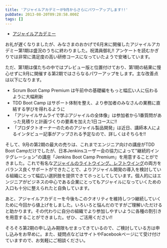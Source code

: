 ```yaml
---
title: 'アジャイルアカデミーが9月からさらにパワーアップします!!'
pubDate: 2013-08-20T09:28:58.000Z
tags: []
---
```


- [アジャイルアカデミー](http://event.shoeisha.jp/aa)

お礼が遅くなりましたが、みなさまのおかげで6月末に開催したアジャイルアカデミー第1期は盛況のうちに終わりました。祝満員御礼!! アンケートを読むかぎりでは非常に満足度の高い研修コースになっていたようで安堵しています。

ただ、第1期は僕たちの中ではプレビュー版と位置付けており、第1期の結果に慢心せずに9月に開催する第2期ではさらなるパワーアップをします。主な改善点は以下になります。

- Scrum Boot Camp Premium は午前中の基礎編をもっと幅広い人に伝わるように大幅刷新
- TDD Boot Camp はサポート体制を整え、より参加者のみなさんの業務に直結する学びを得れるように
- 「アジャイルサムライで学ぶアジャイルの全体像」は参加者から1番質問があった見積りと計画づくりの要素を加えた1日コースに!!
- 「プロダクトオーナーのためのアジャイル製品開発」は近日、講師本人によるインタビュー記事がアップされる予定なので、詳しくはそちらを!!

そして、9月の第2期の最大の売りは、これまでエンジニア向けの講座がTDD Boot Campだけでしたが、日本Jenkinsユーザー会の協力によって"継続的インテグレーション"の講座「Jenkins Boot Camp Premium」を用意することができました。これで有名な[アジャイルのライトウイング、レフトウイング](http://blogs.itmedia.co.jp/hiranabe/2012/09/rightwing-and-leftwing-of-agile.html)の両方をバランス良くサポートができたことで、よりアジャイル開発の導入を検討している組織にとって幅広い選択肢を提供できてホっとしてしています。個人的にはエンジニアがビジネスの中心である企業にとってもアジャイルになっていくための入口も十分に整えられたと自負しています。

あと、アジャイルアカデミーを今後もこのクオリティを維持しつつ継続していくために今回から値上げをしました。いろいろと悩んだのですがご理解いただけると助かります。その代わりに自分の組織でより参加しやすいように各種の割引きを用意することができました。ぜひ、ご活用ください!!

そろそろ第2期の申し込み期限もせまってきているので、ご検討している方は申し込みをお早めに。また、疑問点などはサイトやFacebookページにて受け付けていますので、お気軽にご相談ください。
